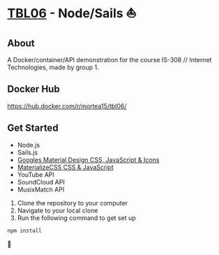 # [TBL06](158.39.75.66:1337) - Node/Sails :sailboat:

## About
A Docker/container/API demonstration for the course IS-308 // Internet Technologies, made by group 1.

## Docker Hub
https://hub.docker.com/r/mortea15/tbl06/

## Get Started

- Node.js
- Sails.js
- [Googles Material Design CSS, JavaScript & Icons](https://getmdl.io/)
- [MaterializeCSS CSS & JavaScript](http://materializecss.com/)
- YouTube API
- SoundCloud API
- MusixMatch API

1. Clone the repository to your computer
2. Navigate to your local clone
3. Run the following command to get set up
```sh
npm install
```

:musical_note:
